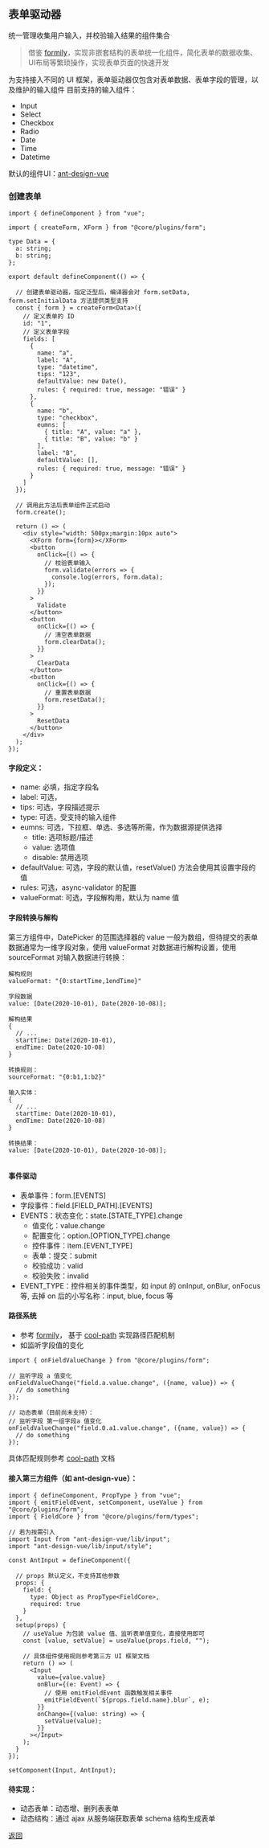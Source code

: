 ## 表单驱动器

统一管理收集用户输入，并校验输入结果的组件集合

> 借鉴 [formily](https://formilyjs.org/)，实现非嵌套结构的表单统一化组件，简化表单的数据收集、UI布局等繁琐操作，实现表单页面的快速开发

为支持接入不同的 UI 框架，表单驱动器仅包含对表单数据、表单字段的管理，以及维护的输入组件
目前支持的输入组件：
* Input
* Select
* Checkbox
* Radio
* Date
* Time
* Datetime

默认的组件UI：[ant-design-vue](https://2x.antdv.com/docs/vue/introduce-cn/)

### 创建表单
```
import { defineComponent } from "vue";

import { createForm, XForm } from "@core/plugins/form";

type Data = {
  a: string;
  b: string;
};

export default defineComponent(() => {

  // 创建表单驱动器，指定泛型后，编译器会对 form.setData, form.setInitialData 方法提供类型支持
  const { form } = createForm<Data>({
    // 定义表单的 ID
    id: "1", 
    // 定义表单字段
    fields: [
      {
        name: "a",
        label: "A",
        type: "datetime",
        tips: "123",
        defaultValue: new Date(),
        rules: { required: true, message: "错误" }
      },
      {
        name: "b",
        type: "checkbox",
        eumns: [
          { title: "A", value: "a" },
          { title: "B", value: "b" }
        ],
        label: "B",
        defaultValue: [],
        rules: { required: true, message: "错误" }
      }
    ]
  });

  // 调用此方法后表单组件正式启动
  form.create();

  return () => (
    <div style="width: 500px;margin:10px auto">
      <XForm form={form}></XForm>
      <button
        onClick={() => {
          // 校验表单输入
          form.validate(errors => {
            console.log(errors, form.data);
          });
        }}
      >
        Validate
      </button>
      <button
        onClick={() => {
          // 清空表单数据
          form.clearData();
        }}
      >
        ClearData
      </button>
      <button
        onClick={() => {
          // 重置表单数据
          form.resetData();
        }}
      >
        ResetData
      </button>
    </div>
  );
});

```

#### 字段定义：
  * name: 必填，指定字段名
  * label: 可选，
  * tips: 可选，字段描述提示
  * type: 可选，受支持的输入组件
  * eumns: 可选，下拉框、单选、多选等所需，作为数据源提供选择
    * title: 选项标题/描述
    * value: 选项值
    * disable: 禁用选项
  * defaultValue: 可选，字段的默认值，resetValue() 方法会使用其设置字段的值
  * rules: 可选，async-validator 的配置
  * valueFormat: 可选，字段解构用，默认为 name 值

#### 字段转换与解构
第三方组件中，DatePicker 的范围选择器的 value 一般为数组，但待提交的表单数据通常为一维字段对象，使用 valueFormat 对数据进行解构设置，使用 sourceFormat 对输入数据进行转换：
```
解构规则
valueFormat: "{0:startTime,1endTime}"

字段数据
value: [Date(2020-10-01), Date(2020-10-08)];

解构结果
{
  // ...
  startTime: Date(2020-10-01),
  endTime: Date(2020-10-08)
}

转换规则：
sourceFormat: "{0:b1,1:b2}"

输入实体：
{
  // ...
  startTime: Date(2020-10-01),
  endTime: Date(2020-10-08)
}

转换结果：
value: [Date(2020-10-01), Date(2020-10-08)];


```

#### 事件驱动
  * 表单事件：form.[EVENTS]
  * 字段事件：field.[FIELD_PATH].[EVENTS]
  * EVENTS：状态变化：state.[STATE_TYPE].change
    * 值变化：value.change
    * 配置变化：option.[OPTION_TYPE].change
    * 控件事件：item.[EVENT_TYPE]
    * 表单：提交：submit
    * 校验成功：valid
    * 校验失败：invalid
  * EVENT_TYPE：控件相关的事件类型，如 input 的 onInput, onBlur, onFocus 等, 去掉 on 后的小写名称：input, blue, focus 等
#### 路径系统
  * 参考 [formily](https://formilyjs.org/)， 基于 [cool-path](https://github.com/janrywang/cool-path) 实现路径匹配机制
  * 如监听字段值的变化
```
import { onFieldValueChange } from "@core/plugins/form";

// 监听字段 a 值变化
onFieldValueChange("field.a.value.change", ({name, value}) => {
  // do something
});

// 动态表单（目前尚未支持）： 
// 监听字段 第一组字段a 值变化
onFieldValueChange("field.0.a1.value.change", ({name, value}) => {
  // do something
});

```
具体匹配规则参考 [cool-path](https://github.com/janrywang/cool-path) 文档

#### 接入第三方组件（如 ant-design-vue）：
```
import { defineComponent, PropType } from "vue";
import { emitFieldEvent, setComponent, useValue } from "@core/plugins/form";
import { FieldCore } from "@core/plugins/form/types";

// 若为按需引入
import Input from "ant-design-vue/lib/input";
import "ant-design-vue/lib/input/style";

const AntInput = defineComponent({

  // props 默认定义，不支持其他参数
  props: {
    field: {
      type: Object as PropType<FieldCore>,
      required: true
    }
  },
  setup(props) {
    // useValue 为包装 value 值、监听表单值变化，直接使用即可
    const [value, setValue] = useValue(props.field, "");

    // 具体组件使用规则参考第三方 UI 框架文档
    return () => (
      <Input
        value={value.value}
        onBlur={(e: Event) => {
          // 使用 emitFieldEvent 函数触发相关事件
          emitFieldEvent(`${props.field.name}.blur`, e);
        }}
        onChange={(value: string) => {
          setValue(value);
        }}
      ></Input>
    );
  }
});

setComponent(Input, AntInput);

```

#### 待实现：
* 动态表单：动态增、删列表表单
* 动态结构：通过 ajax 从服务端获取表单 schema 结构生成表单

[返回](../README.md)
